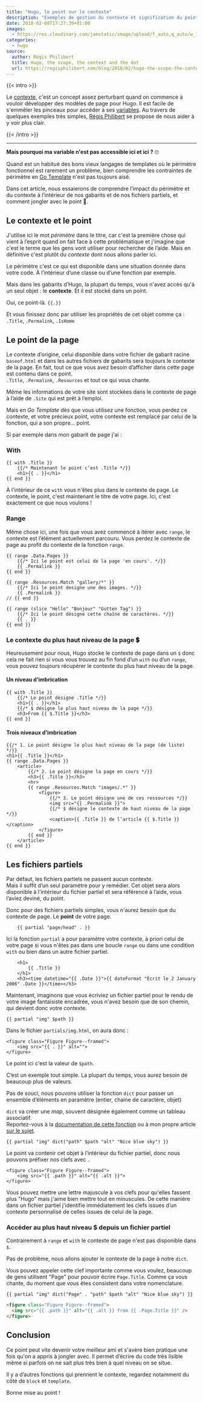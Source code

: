 ```yaml
---
title: "Hugo, le point sur le contexte"
description: "Exemples de gestion du contexte et signification du point dans les templates Hugo."
date: 2018-02-08T17:27:39+01:00
images:
  - https://res.cloudinary.com/jamstatic/image/upload/f_auto,q_auto/w_1100,c_fit,co_white,g_north_west,x_80,y_80,l_text:poppins_80_ultrabold_line_spacing_-30:Hugo%252C%2520le%2520point%2520sur%2520le%2520contexte/jamstatic/twitter-card.png
categories:
  - hugo
source:
  author: Régis Philibert
  title: Hugo, the scope, the context and the dot
  url: https://regisphilibert.com/blog/2018/02/hugo-the-scope-the-context-and-the-dot/
---
```


{{< intro >}}

Le [contexte](https://gohugo.io/templates/introduction/#context-aka-the-dot),
c'est un concept assez perturbant quand on commence à vouloir développer des
modèles de page pour Hugo. Il est facile de s'emmêler les pinceaux pour accéder à
ses [variables](https://golang.org/pkg/text/template/#hdr-Variables). Au travers
de quelques exemples très simples, [Régis
Philibert](https://regisphilibert.com/tags/hugo/) se propose de nous aider à y
voir plus clair.

{{< /intro >}}

---

**Mais pourquoi ma variable n'est pas accessible ici et ici ?** 🙄

Quand est un habitué des bons vieux langages de templates où le périmètre
fonctionnel est rarement un problème, bien comprendre les contraintes de
périmètre en [Go Template](https://golang.org/pkg/html/template/) n'est pas
toujours aisé.

Dans cet article, nous essaierons de comprendre l’impact du périmètre et du
contexte à l’intérieur de nos gabarits et de nos fichiers partiels, et comment jongler avec le point 🤹.

## Le contexte et le point

J'utilise ici le mot _périmètre_ dans le titre, car c'est la première chose qui
vient à l’esprit quand on fait face à cette problématique et j'imagine que c'est
le terme que les gens vont utiliser pour rechercher de l’aide. Mais en
définitive c'est plutôt du _contexte_ dont nous allons parler ici.

Le périmètre c'est ce qui est disponible dans une situation donnée dans votre
code. À l’intérieur d’une classe ou d’une fonction par exemple.

Mais dans les gabarits d’Hugo, la plupart du temps, vous n'avez accès qu'à un
seul objet : le **contexte**. Et il est stocké dans un point.

Oui, ce point-là. `{{.}}`

Et vous finissez donc par utiliser les propriétés de cet objet comme ça : \
`.Title`, `.Permalink`, `.IsHome`

## Le point de la page

Le contexte d’origine, celui disponible dans votre fichier de gabarit racine
`baseof.html` et dans les autres fichiers de gabarits sera toujours le contexte
de la page. En fait, tout ce que vous avez besoin d’afficher dans cette page est
contenu dans ce point.\
`.Title`, `.Permalink`, `.Resources` et tout ce qui vous chante.

Même les informations de votre site sont stockées dans le contexte de page à
l’aide de `.Site` qui est prêt à l’emploi.

Mais en _Go Template_ dès que vous utilisez une fonction, vous perdez ce
contexte, et votre précieux point, votre contexte est remplacé par celui de la
fonction, qui a son propre… point.

Si par exemple dans mon gabarit de page j'ai :

### With

```go-html-template
{{ with .Title }}
    {{/* Maintenant le point c’est .Title */}}
    <h1>{{ . }}</h1>
{{ end }}
```

À l’intérieur de ce `with` vous n'êtes plus dans le contexte de page. Le
contexte, le point, c'est maintenant le titre de votre page. Ici, c'est
exactement ce que nous voulons !

### Range

Même chose ici, une fois que vous avez commencé à itérer avec `range`, le
contexte est l’élément actuellement parcouru. Vous perdez le contexte de page au
profit du contexte de la fonction `range`.

```go-html-template
{{ range .Data.Pages }}
    {{/* Ici le point est celui de la page 'en cours'. */}}
    {{ .Permalink }}
{{ end }}
```

```go-html-template
{{ range .Resources.Match "gallery/*" }}
    {{/* Ici le point designe une des images. */}}
    {{ .Permalink }}
// {{ end }}
```

```go-html-template
{{ range (slice "Hello" "Bonjour" "Gutten Tag") }}
    {{/* Ici le point désigne cette chaîne de caractères. */}}
    {{ . }}
{{ end }}
```

### Le contexte du plus haut niveau de la page 💲

Heureusement pour nous, Hugo stocke le contexte de page dans un `$` donc cela ne
fait rien si vous vous trouvez au fin fond d’un `with` ou d’un `range`, vous
pouvez toujours récupérer le contexte du plus haut niveau de la page.

#### Un niveau d’imbrication

```go-html-template
{{ with .Title }}
    {{/* Le point désigne .Title */}}
    <h1>{{ . }}</h1>
    {{/* $ désigne le plus haut niveau de la page */}}
    <h3>From {{ $.Title }}</h3>
{{ end }}
```

#### Trois niveaux d’imbrication

```go-html-template
{{/* 1. Le point désigne le plus haut niveau de la page (de liste) */}}
<h1>{{ .Title }}</h1>
{{ range .Data.Pages }}
    <article>
        {{/* 2. Le point désigne la page en cours */}}
        <h3>{{ .Title }}</h3>
        <hr>
        {{ range .Resources.Match "images/.*" }}
            <figure>
                {{/* 3. Le point désigne une de ces ressources */}}
                <img src="{{ .Permalink }}">
                {{/* $ désigne le contexte de haut niveau de la page */}}
                <caption>{{ .Title }} de l’article {{ $.Title }}</caption>
            </figure>
        {{ end }}
    </article>
{{ end }}
```

## Les fichiers partiels

Par défaut, les fichiers partiels ne passent aucun contexte.\
Mais il suffit d’un seul paramètre pour y remédier. Cet objet sera alors disponible
à l’intérieur du fichier partiel et sera référencé à l’aide, vous l’aviez deviné,
du point.

Donc pour des fichiers partiels simples, vous n'aurez besoin que du contexte de
page. Le **point** de votre page.

```go-html-template
    {{ partial "page/head" . }}
```

Ici la fonction `partial` a pour paramètre votre contexte, à priori celui de
votre page si vous n'êtes pas dans une boucle `range` ou dans une condition
`with` ou bien dans un autre fichier partiel.

```go-html-template
    <h1>
        {{ .Title }}
    </h1>
    <h3><time datetime="{{ .Date }}">{{ dateFormat "Écrit le 2 January 2006" .Date }}</time></h3>
```

Maintenant, imaginons que vous écriviez un fichier partiel pour le rendu de
votre image fantaisiste encadrée, vous n'avez besoin que de son chemin, qui
devient donc votre contexte.

```go-html-template
{{ partial "img" $path }}
```

Dans le fichier `partials/img.html`, on aura donc :

```go-html-template
<figure class="Figure Figure--framed">
    <img src="{{ . }}" alt="">
</figure>
```

Le point ici c'est la valeur de `$path`.

C’est un exemple tout simple. La plupart du temps, vous aurez besoin de beaucoup
plus de valeurs.

Pas de souci, nous pouvons utiliser la fonction `dict` pour passer un ensemble
d’éléments en paramètre (entier, chaine de caractère, objet)

`dict` va créer une _map_, souvent désignée également comme un tableau
associatif.\
Reportez-vous à la [documentation de cette fonction](https://gohugo.io/functions/dict)
ou à mon propre article [sur le sujet](https://regisphilibert.com/blog/2017/04/hugo-cheat-sheet-go-template-translator/#associative-arrays).

```go-html-template
{{ partial "img" dict("path" $path "alt" "Nice blue sky") }}
```

Le point va contenir cet objet à l’intérieur du fichier partiel, donc nous
pouvons préfixer nos clefs avec `.`

```go-html-template
<figure class="Figure Figure--framed">
    <img src="{{ .path }}" alt="{{ .alt }}">
</figure>
```

Vous pouvez mettre une lettre majuscule à vos clefs pour qu'elles fassent plus
"Hugo" mais j'aime bien mettre tout en minuscules. De cette manière dans un
fichier partiel j'identifie immédiatement les clefs issues d’un contexte
personnalisé de celles issues de celui de la page.

### Accéder au plus haut niveau \$ depuis un fichier partiel

Contrairement à `range` et `with` le contexte de page n'est pas disponible dans
`$`.

Pas de problème, nous allons ajouter le contexte de la page à notre `dict`.

Vous pouvez appeler cette clef importante comme vous voulez, beaucoup de gens
utilisent "Page" pour pouvoir écrire `Page.Title`. Comme ça vous chante, du
moment que vous êtes consistent dans votre nomenclature.

```go-html-template
{{ partial "img" dict("Page" . "path" $path "alt" "Nice blue sky") }}
```

```html
<figure class="Figure Figure--framed">
  <img src="{{ .path }}" alt="{{ .alt }} from {{ .Page.Title }}" />
</figure>
```

## Conclusion

Ce point peut vite devenir votre meilleur ami et s'avère bien pratique une fois
qu'on a appris à jongler avec. Il permet d’écrire du code très lisible même si
parfois on ne sait plus très bien à quel niveau on se situe.

Il y a d’autres fonctions qui prennent le contexte, regardez notamment du côté
de `block` et `template`.

Bonne mise au point !
